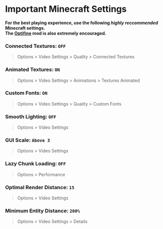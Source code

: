# Important Minecraft Settings
**For the best playing experience, use the following *highly reccommended* Minecraft settings.** <br>
**The [Optifine](https://optifine.net/downloads) mod is also extremely encouraged.**

### Connected Textures: `OFF`
> Options > Video Settings > Quality > Connected Textures
### Animated Textures: `ON`
> Options > Video Settings > Animations > Textures Animated
### Custom Fonts: `ON`
> Options > Video Settings > Quality > Custom Fonts
### Smooth Lighting: `OFF`
> Options > Video Settings
### GUI Scale: `Above 3`
> Options > Video Settings
### Lazy Chunk Loading: `OFF`
> Options > Performance
### Optimal Render Distance: `15`
> Options > Video Settings
### Minimum Entity Distance: `200%`
> Options > Video Settings > Details
